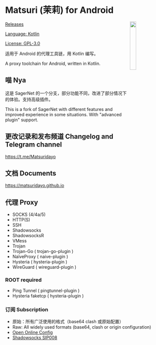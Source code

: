 # Matsuri (茉莉) for Android

<img align="right" style="width: 20%" src="https://avatars.githubusercontent.com/u/95122236"/>

[Releases](https://github.com/MatsuriDayo/Matsuri/releases)

[Language: Kotlin](https://github.com/MatsuriDayo/Matsuri/search?l=kotlin)

[License: GPL-3.0](https://www.gnu.org/licenses/gpl-3.0)

适用于 Android 的代理工具链，用 Kotlin 编写。

A proxy toolchain for Android, written in Kotlin.

## 喵 Nya

这是 SagerNet 的一个分支，部分功能不同，改进了部分情况下的体验。支持高级插件。

This is a fork of SagerNet with different features and improved experience in some situations. With "advanced plugin" support.

## 更改记录和发布频道 Changelog and Telegram channel

https://t.me/Matsuridayo

## 文档 Documents

https://matsuridayo.github.io

## 代理 Proxy

* SOCKS (4/4a/5)
* HTTP(S)
* SSH
* Shadowsocks
* ShadowsocksR
* VMess
* Trojan
* Trojan-Go ( trojan-go-plugin )
* NaïveProxy ( naive-plugin )
* Hysteria ( hysteria-plugin )
* WireGuard ( wireguard-plugin )

### ROOT required

* Ping Tunnel ( pingtunnel-plugin )
* Hysteria faketcp ( hysteria-plugin )

### 订阅 Subscription

* 原始：所有广泛使用的格式（base64 clash 或原始配置）
* Raw: All widely used formats (base64, clash or origin configuration)
* [Open Online Config](https://github.com/Shadowsocks-NET/OpenOnlineConfig)
* [Shadowsocks SIP008](https://shadowsocks.org/en/wiki/SIP008-Online-Configuration-Delivery.html)
